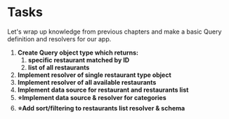 # Tasks

Let's wrap up knowledge from previous chapters and make a basic Query definition and resolvers for our app.

1. **Create Query object type which returns:**
   1. **specific restaurant matched by ID**
   2. **list of all restaurants** 
2. **Implement resolver of single restaurant type object**
3. **Implement resolver  of all available restaurants**
4. **Implement data source for restaurant and restaurants list**
5. **⭐️Implement data source & resolver for categories**
6. **⭐️Add sort/filtering to restaurants list resolver & schema**

